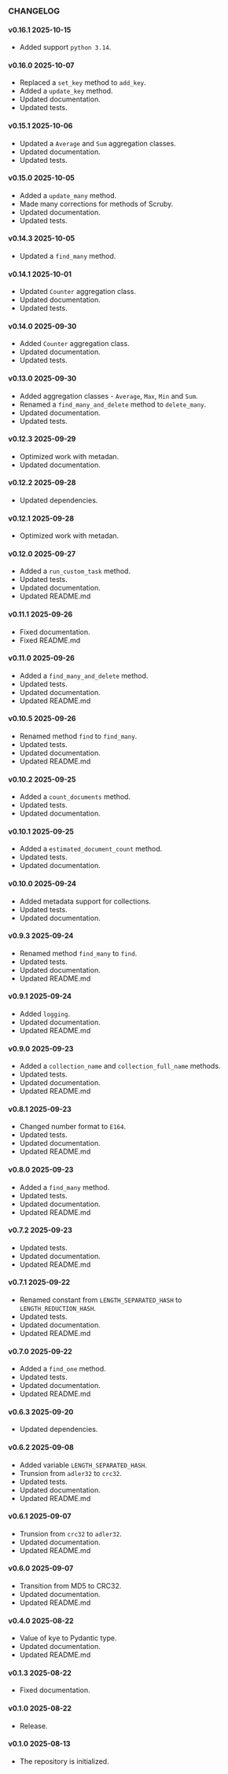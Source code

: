 ### CHANGELOG

#### v0.16.1 2025-10-15

- Added support `python 3.14`.

#### v0.16.0 2025-10-07

- Replaced a `set_key` method to `add_key`.
- Added a `update_key` method.
- Updated documentation.
- Updated tests.

#### v0.15.1 2025-10-06

- Updated a `Average` and `Sum` aggregation classes.
- Updated documentation.
- Updated tests.

#### v0.15.0 2025-10-05

- Added a `update_many` method.
- Made many corrections for methods of Scruby.
- Updated documentation.
- Updated tests.

#### v0.14.3 2025-10-05

- Updated a `find_many` method.

#### v0.14.1 2025-10-01

- Updated `Counter` aggregation class.
- Updated documentation.
- Updated tests.

#### v0.14.0 2025-09-30

- Added `Counter` aggregation class.
- Updated documentation.
- Updated tests.

#### v0.13.0 2025-09-30

- Added aggregation classes - `Average`, `Max`, `Min` and `Sum`.
- Renamed a `find_many_and_delete` method to `delete_many`.
- Updated documentation.
- Updated tests.

#### v0.12.3 2025-09-29

- Optimized work with metadan.
- Updated documentation.

#### v0.12.2 2025-09-28

- Updated dependencies.

#### v0.12.1 2025-09-28

- Optimized work with metadan.

#### v0.12.0 2025-09-27

- Added a `run_custom_task` method.
- Updated tests.
- Updated documentation.
- Updated README.md

#### v0.11.1 2025-09-26

- Fixed documentation.
- Fixed README.md

#### v0.11.0 2025-09-26

- Added a `find_many_and_delete` method.
- Updated tests.
- Updated documentation.
- Updated README.md

#### v0.10.5 2025-09-26

- Renamed method `find` to `find_many`.
- Updated tests.
- Updated documentation.
- Updated README.md

#### v0.10.2 2025-09-25

- Added a `count_documents` method.
- Updated tests.
- Updated documentation.

#### v0.10.1 2025-09-25

- Added a `estimated_document_count` method.
- Updated tests.
- Updated documentation.

#### v0.10.0 2025-09-24

- Added metadata support for collections.
- Updated tests.
- Updated documentation.

#### v0.9.3 2025-09-24

- Renamed method `find_many` to `find`.
- Updated tests.
- Updated documentation.
- Updated README.md

#### v0.9.1 2025-09-24

- Added `logging`.
- Updated documentation.
- Updated README.md

#### v0.9.0 2025-09-23

- Added a `collection_name` and `collection_full_name` methods.
- Updated tests.
- Updated documentation.
- Updated README.md

#### v0.8.1 2025-09-23

- Changed number format to `E164`.
- Updated tests.
- Updated documentation.
- Updated README.md

#### v0.8.0 2025-09-23

- Added a `find_many` method.
- Updated tests.
- Updated documentation.
- Updated README.md

#### v0.7.2 2025-09-23

- Updated tests.
- Updated documentation.
- Updated README.md

#### v0.7.1 2025-09-22

- Renamed constant from `LENGTH_SEPARATED_HASH` to `LENGTH_REDUCTION_HASH`.
- Updated tests.
- Updated documentation.
- Updated README.md

#### v0.7.0 2025-09-22

- Added a `find_one` method.
- Updated tests.
- Updated documentation.
- Updated README.md

#### v0.6.3 2025-09-20

- Updated dependencies.

#### v0.6.2 2025-09-08

- Added variable `LENGTH_SEPARATED_HASH`.
- Trunsion from `adler32` to `crc32`.
- Updated tests.
- Updated documentation.
- Updated README.md

#### v0.6.1 2025-09-07

- Trunsion from `crc32` to `adler32`.
- Updated documentation.
- Updated README.md

#### v0.6.0 2025-09-07

- Transition from MD5 to CRC32.
- Updated documentation.
- Updated README.md

#### v0.4.0 2025-08-22

- Value of kye to Pydantic type.
- Updated documentation.
- Updated README.md

#### v0.1.3 2025-08-22

- Fixed documentation.

#### v0.1.0 2025-08-22

- Release.

#### v0.1.0 2025-08-13

- The repository is initialized.

